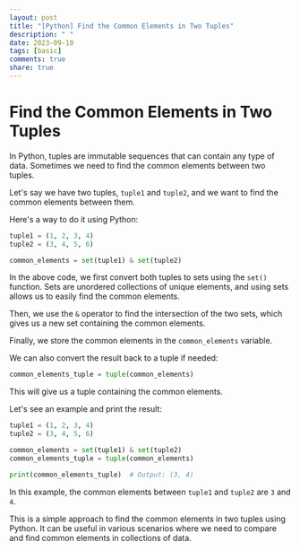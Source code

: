 ```yaml
---
layout: post
title: "[Python] Find the Common Elements in Two Tuples"
description: " "
date: 2023-09-10
tags: [basic]
comments: true
share: true
---
```

# Find the Common Elements in Two Tuples

In Python, tuples are immutable sequences that can contain any type of data. Sometimes we need to find the common elements between two tuples.

Let's say we have two tuples, `tuple1` and `tuple2`, and we want to find the common elements between them.

Here's a way to do it using Python:

```python
tuple1 = (1, 2, 3, 4)
tuple2 = (3, 4, 5, 6)

common_elements = set(tuple1) & set(tuple2)
```

In the above code, we first convert both tuples to sets using the `set()` function. Sets are unordered collections of unique elements, and using sets allows us to easily find the common elements.

Then, we use the `&` operator to find the intersection of the two sets, which gives us a new set containing the common elements.

Finally, we store the common elements in the `common_elements` variable.

We can also convert the result back to a tuple if needed:

```python
common_elements_tuple = tuple(common_elements)
```

This will give us a tuple containing the common elements.

Let's see an example and print the result:

```python
tuple1 = (1, 2, 3, 4)
tuple2 = (3, 4, 5, 6)

common_elements = set(tuple1) & set(tuple2)
common_elements_tuple = tuple(common_elements)

print(common_elements_tuple)  # Output: (3, 4)
```

In this example, the common elements between `tuple1` and `tuple2` are `3` and `4`.

This is a simple approach to find the common elements in two tuples using Python. It can be useful in various scenarios where we need to compare and find common elements in collections of data.